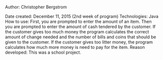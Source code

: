 Author: Christopher Bergstrom

Date created: December 11, 2015 (2nd week of program)
Technologies: Java
How to use: First, you are prompted to enter the amount of an item. Then you are prompted to enter the amount of cash tendered by the customer. If the customer gives too much money the program calculates the correct amount of change needed and the number of bills and coins that should be given to the customer. If the customer gives too litter money, the program calculates how much more money is need to pay for the item.
Reason developed: This was a school project.

